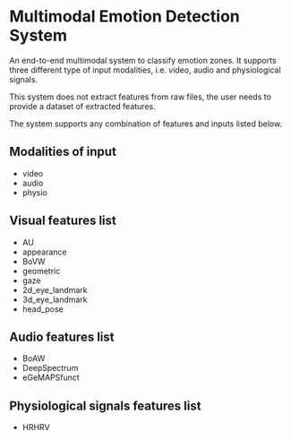 # Multimodal Emotion Detection System

An end-to-end multimodal system to classify emotion zones. It supports three different type of input modalities, i.e. video, audio and physiological signals. 

This system does not extract features from raw files, the user needs to provide a dataset of extracted features. 

The system supports any combination of features and inputs listed below. 

## Modalities of input
- video
- audio
- physio

## Visual features list
- AU
- appearance
- BoVW
- geometric
- gaze
- 2d_eye_landmark
- 3d_eye_landmark
- head_pose

## Audio features list
- BoAW
- DeepSpectrum
- eGeMAPSfunct

## Physiological signals features list
- HRHRV
